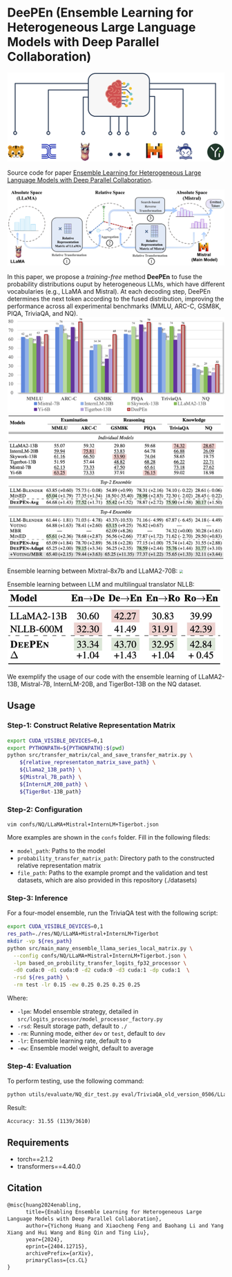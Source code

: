 
# DeePEn (Ensemble Learning for Heterogeneous Large Language Models with Deep Parallel Collaboration)
<img src="./figures/overview.png" style="zoom:80%;" />

Source code for paper [Ensemble Learning for Heterogeneous Large Language Models with Deep Parallel Collaboration](https://arxiv.org/html/2404.12715).

![](./figures/Method.jpg "DeePEn")

In this paper, we propose a *training-free* method **DeePEn** to fuse the probability distributions ouput by heterogeneous LLMs, which have different vocabularies (e.g., LLaMA and Mistral). At each decoding step, DeePEn determines the next token according to the fused distribution, improving the performance across all experimental benchmarks (MMLU, ARC-C, GSM8K, PIQA, TriviaQA, and NQ).
![](./figures/performance.png "performance")
![](./figures/Main_Experiment.jpeg "performance")

Ensemble learning between Mixtral-8x7b and LLaMA2-70B:
<img src="./figures/Ensemble_Dense_and_Sparse.pn" style="zoom:50%;" />

Ensemble learning between LLM and multilingual translator NLLB:
<img src="./figures/Ensemble_LLM_and_Expert.png" style="zoom:50%;" />


We exemplify the usage of our code with the ensemble learning of LLaMA2-13B, Mistral-7B, InternLM-20B, and TigerBot-13B on the NQ dataset.

## Usage

### Step-1: Construct Relative Representation Matrix

```bash
export CUDA_VISIBLE_DEVICES=0,1
export PYTHONPATH=${PYTHONPATH}:$(pwd)
python src/transfer_matrix/cal_and_save_transfer_matrix.py \
    ${relative_representaton_matrix_save_path} \
    ${Llama2_13B_path} \
    ${Mistral_7B_path} \
    ${InternLM_20B_path} \
    ${TigerBot-13B_path}
```

### Step-2: Configuration

```
vim confs/NQ/LLaMA+Mistral+InternLM+Tigerbot.json
```

More examples are shown in the `confs` folder. Fill in the following fileds:

- `model_path`: Paths to the model
- `probability_transfer_matrix_path`: Directory path to the constructed relative representation matrix
- `file_path`: Paths to the example prompt and the validation and test datasets, which are also provided in this repository (./datasets)

### Step-3: Inference

For a four-model ensemble, run the TriviaQA test with the following script:

```bash
export CUDA_VISIBLE_DEVICES=0,1 
res_path=./res/NQ/LLaMA+Mistral+InternLM+Tigerbot
mkdir -vp ${res_path}
python src/main_many_ensemble_llama_series_local_matrix.py \
  --config confs/NQ/LLaMA+Mistral+InternLM+Tigerbot.json \
  -lpm based_on_probility_transfer_logits_fp32_processor \
  -d0 cuda:0 -d1 cuda:0 -d2 cuda:0 -d3 cuda:1 -dp cuda:1  \
  -rsd ${res_path} \
  -rm test -lr 0.15 -ew 0.25 0.25 0.25 0.25
```

Where:

- `-lpm`: Model ensemble strategy, detailed in `src/logits_processor/model_processor_factory.py`
- `-rsd`: Result storage path, default to `./`
- `-rm`: Running mode, either `dev` or `test`, default to `dev`
- `-lr`: Ensemble learning rate, default to `0`
- `-ew`: Ensemble model weight, default to average

### Step-4: Evaluation

To perform testing, use the following command:

```bash
python utils/evaluate/NQ_dir_test.py eval/TriviaQA_old_version_0506/LLaMA+Mistral+InternLM+Tigerbot/reweight/test
```


Result:

```
Accuracy: 31.55 (1139/3610)
```

## Requirements
- torch==2.1.2
- transformers==4.40.0

## Citation

```
@misc{huang2024enabling,
      title={Enabling Ensemble Learning for Heterogeneous Large Language Models with Deep Parallel Collaboration}, 
      author={Yichong Huang and Xiaocheng Feng and Baohang Li and Yang Xiang and Hui Wang and Bing Qin and Ting Liu},
      year={2024},
      eprint={2404.12715},
      archivePrefix={arXiv},
      primaryClass={cs.CL}
}
```
